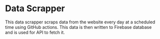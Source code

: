# Data Scrapper
This data scrapper scraps data from the website every day at a scheduled time using GitHub actions. This data is then written to Firebase database and is used for API to fetch it.
